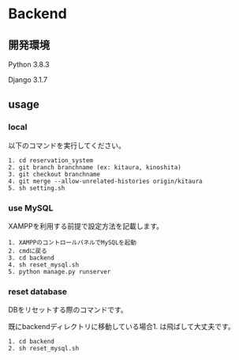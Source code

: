 # Backend

## 開発環境

Python 3.8.3

Django 3.1.7

## usage

### local

以下のコマンドを実行してください。

```shell
1. cd reservation_system
2. git branch branchname (ex: kitaura, kinoshita)
3. git checkout branchname
4. git merge --allow-unrelated-histories origin/kitaura
5. sh setting.sh
```

### use MySQL

XAMPPを利用する前提で設定方法を記載します。

```shell
1. XAMPPのコントロールパネルでMySQLを起動
2. cmdに戻る
3. cd backend
4. sh reset_mysql.sh
5. python manage.py runserver
```

### reset database

DBをリセットする際のコマンドです。

既にbackendディレクトリに移動している場合1. は飛ばして大丈夫です。

```shell
1. cd backend
2. sh reset_mysql.sh
```

<!-- ## 初期データの追加

## user model

email:```websitecreatewak@gmail.com ```

pass: ```hogehoge```

```shell
python manage.py loaddata .\users\fixtures\data.json
``` -->
